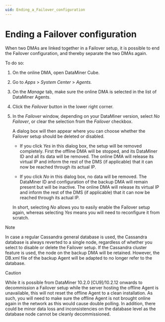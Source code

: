 ```yaml
---
uid: Ending_a_Failover_configuration
---
```


# Ending a Failover configuration

When two DMAs are linked together in a Failover setup, it is possible to end the Failover configuration, and thereby separate the two DMAs again.

To do so:

1. On the online DMA, open DataMiner Cube.

1. Go to *Apps* > *System Center* > *Agents.*

1. On the *Manage* tab, make sure the online DMA is selected in the list of DataMiner Agents.

1. Click the *Failover* button in the lower right corner.

1. In the *Failover* window, depending on your DataMiner version, select *No Failover*, or clear the selection from the *Failover* checkbox.

   A dialog box will then appear where you can choose whether the Failover setup should be deleted or disabled.

   - If you click *Yes* in this dialog box, the setup will be removed completely. First the offline DMA will be stopped, and its DataMiner ID and all its data will be removed. The online DMA will release its virtual IP and inform the rest of the DMS (if applicable) that it can now be reached through its actual IP.

   - If you click *No* in this dialog box, no data will be removed. The DataMiner ID and configuration of the backup DMA will remain present but will be inactive. The online DMA will release its virtual IP and inform the rest of the DMS (if applicable) that it can now be reached through its actual IP.

   In short, selecting *No* allows you to easily enable the Failover setup again, whereas selecting *Yes* means you will need to reconfigure it from scratch.

> [!NOTE]
> In case a regular Cassandra general database is used, the Cassandra database is always reverted to a single node, regardless of whether you select to disable or delete the Failover setup. If the Cassandra cluster feature is used, the node on the backup DMA will be retained. However, the DB.xml file of the backup Agent will be adapted to no longer refer to the database.

> [!CAUTION]
> While it is possible from DataMiner 10.2.0 \[CU9\]/10.2.12 onwards to decommission a Failover setup while the server hosting the offline Agent is unavailable, this will not reset the offline Agent to a clean installation. As such, you will need to make sure the offline Agent is not brought online again in the network as this would cause double polling. In addition, there could be minor data loss and inconsistencies on the database level as the database node cannot be cleanly decommissioned.
